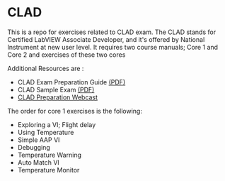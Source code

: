 CLAD
====

<p>This is a repo for exercises related to CLAD exam. The CLAD stands for Certified LabVIEW Associate Developer, and it's offered by National Instrument at new user level.  It requires two course manuals; Core 1 and Core 2 and exercises of these two cores </p>

<p>Additional Resources are :
  <ul>
  <li>CLAD Exam Preparation Guide <a href="http://download.ni.com/pub/devzone/tut/clad_exam_preparation_guide.pdf">(PDF)</a></li>
  <li>CLAD Sample Exam <a href="http://download.ni.com/pub/devzone/epd/clad_sample_exam.pdf">(PDF)</a</li>
  <li><a href="http://www.ni.com/webcast/566/en/">CLAD Preparation Webcast</a></li>
  </ul>
</p>


<p>The order for core 1 exercises is the following:
  <ul>
  <li> Exploring a VI; Flight delay</li>
  <li>Using Temperature</li>
  <li>Simple AAP VI</li>
  <li>Debugging </li>
  <li>Temperature Warning</li>
  <li>Auto Match VI</li>
  <li>Temperature Monitor</li>
  </ul>
</p>

